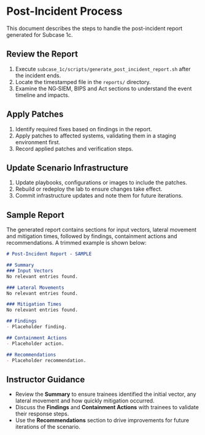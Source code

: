 # Post-Incident Process

This document describes the steps to handle the post-incident report generated for Subcase 1c.

## Review the Report
1. Execute `subcase_1c/scripts/generate_post_incident_report.sh` after the incident ends.
2. Locate the timestamped file in the `reports/` directory.
3. Examine the NG‑SIEM, BIPS and Act sections to understand the event timeline and impacts.

## Apply Patches
1. Identify required fixes based on findings in the report.
2. Apply patches to affected systems, validating them in a staging environment first.
3. Record applied patches and verification steps.

## Update Scenario Infrastructure
1. Update playbooks, configurations or images to include the patches.
2. Rebuild or redeploy the lab to ensure changes take effect.
3. Commit infrastructure updates and note them for future iterations.

## Sample Report
The generated report contains sections for input vectors, lateral movement and mitigation times, followed by findings, containment actions and recommendations. A trimmed example is shown below:

```markdown
# Post-Incident Report - SAMPLE

## Summary
### Input Vectors
No relevant entries found.

### Lateral Movements
No relevant entries found.

### Mitigation Times
No relevant entries found.

## Findings
- Placeholder finding.

## Containment Actions
- Placeholder action.

## Recommendations
- Placeholder recommendation.
```

## Instructor Guidance
- Review the **Summary** to ensure trainees identified the initial vector, any lateral movement and how quickly mitigation occurred.
- Discuss the **Findings** and **Containment Actions** with trainees to validate their response steps.
- Use the **Recommendations** section to drive improvements for future iterations of the scenario.
